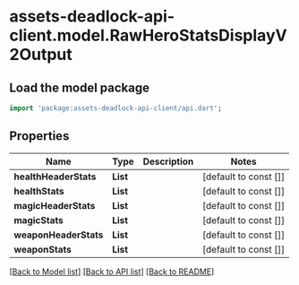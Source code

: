 # assets-deadlock-api-client.model.RawHeroStatsDisplayV2Output

## Load the model package
```dart
import 'package:assets-deadlock-api-client/api.dart';
```

## Properties
Name | Type | Description | Notes
------------ | ------------- | ------------- | -------------
**healthHeaderStats** | **List<String>** |  | [default to const []]
**healthStats** | **List<String>** |  | [default to const []]
**magicHeaderStats** | **List<String>** |  | [default to const []]
**magicStats** | **List<String>** |  | [default to const []]
**weaponHeaderStats** | **List<String>** |  | [default to const []]
**weaponStats** | **List<String>** |  | [default to const []]

[[Back to Model list]](../README.md#documentation-for-models) [[Back to API list]](../README.md#documentation-for-api-endpoints) [[Back to README]](../README.md)


